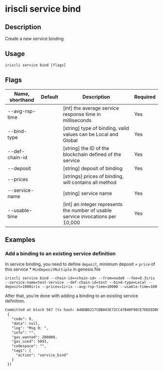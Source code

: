 # iriscli service bind 

## Description

Create a new service binding

## Usage

```
iriscli service bind [flags]
```

## Flags

| Name, shorthand       | Default                 | Description                                                                                                                                           | Required |
| --------------------- | ----------------------- | ----------------------------------------------------------------------------------------------------------------------------------------------------- | -------- |
| --avg-rsp-time        |                         | [int] the average service response time in milliseconds                                                                                               |  Yes     |
| --bind-type           |                         | [string] type of binding, valid values can be Local and Global                                                                                        |  Yes     |
| --def-chain-id        |                         | [string] the ID of the blockchain defined of the service                                                                                              |  Yes     |
| --deposit             |                         | [string] deposit of binding                                                                                                                           |  Yes     |
| --prices              |                         | [strings] prices of binding, will contains all method                                                                                                 |          |
| --service-name        |                         | [string] service name                                                                                                                                 |  Yes     |
| --usable-time         |                         | [int] an integer represents the number of usable service invocations per 10,000                                                                       |  Yes     |

## Examples

### Add a binding to an existing service definition
In service binding, you need to define `deposit`, minimum deposit = `price` of this service * `MinDepositMultiple` in genesis file


```shell
iriscli service bind --chain-id=<chain-id> --from=node0 --fee=0.3iris --service-name=test-service --def-chain-id=test --bind-type=Local --deposit=1000iris --prices=1iris --avg-rsp-time=10000 --usable-time=100
```

After that, you're done with adding a binding to an existing service definition.

```txt
Committed at block 567 (tx hash: A48DBD217CBB843E72CC47B40F90CE7DEEEDD6437C86A74A2976ADC9F449A034, response:
 {
   "code": 0,
   "data": null,
   "log": "Msg 0: ",
   "info": "",
   "gas_wanted": 200000,
   "gas_used": 5893,
   "codespace": "",
   "tags": {
     "action": "service_bind"
   }
 })
```

